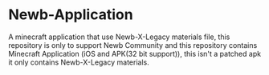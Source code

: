 # Newb-Application
A minecraft application that use Newb-X-Legacy materials file, this repository is only to support Newb Community and this repository contains Minecraft Application (iOS and APK(32 bit support)), this isn't a patched apk it only contains Newb-X-Legacy materials.
